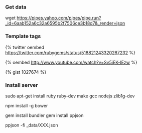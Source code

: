 
### Get data

wget https://pipes.yahoo.com/pipes/pipe.run?_id=6aab152a6c32a6595b2f7506ce3b18d7&_render=json


### Template tags

{% twitter oembed https://twitter.com/rubygems/status/518821243320287232 %}

{% oembed http://www.youtube.com/watch?v=Sv5iEK-IEzw %}

{% gist 1027674 %} 


### Install server

sudo apt-get install ruby ruby-dev make gcc nodejs zlib1g-dev 

npm install -g bower

gem install bundler
gem install ppjson



ppjson -fi _data/XXX.json